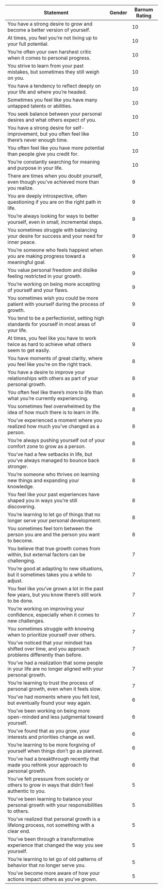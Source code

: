 | Statement                                                                                      | Gender | Barnum Rating |
|------------------------------------------------------------------------------------------------|--------|---------------|
| You have a strong desire to grow and become a better version of yourself.                      |        | 10            |
| At times, you feel you’re not living up to your full potential.                                |        | 10            |
| You’re often your own harshest critic when it comes to personal progress.                      |        | 10            |
| You strive to learn from your past mistakes, but sometimes they still weigh on you.            |        | 10            |
| You have a tendency to reflect deeply on your life and where you’re headed.                    |        | 10            |
| Sometimes you feel like you have many untapped talents or abilities.                           |        | 10            |
| You seek balance between your personal desires and what others expect of you.                  |        | 10            |
| You have a strong desire for self-improvement, but you often feel like there’s never enough time. |        | 10          |
| You often feel like you have more potential than people give you credit for.                   |        | 10            |
| You’re constantly searching for meaning and purpose in your life.                              |        | 10            |
| There are times when you doubt yourself, even though you’ve achieved more than you realize.     |        | 9             |
| You are deeply introspective, often questioning if you are on the right path in life.          |        | 9             |
| You’re always looking for ways to better yourself, even in small, incremental steps.           |        | 9             |
| You sometimes struggle with balancing your desire for success and your need for inner peace.    |        | 9             |
| You’re someone who feels happiest when you are making progress toward a meaningful goal.        |        | 9             |
| You value personal freedom and dislike feeling restricted in your growth.                      |        | 9             |
| You’re working on being more accepting of yourself and your flaws.                             |        | 9             |
| You sometimes wish you could be more patient with yourself during the process of growth.        |        | 9             |
| You tend to be a perfectionist, setting high standards for yourself in most areas of your life. |        | 9             |
| At times, you feel like you have to work twice as hard to achieve what others seem to get easily. |        | 9           |
| You have moments of great clarity, where you feel like you’re on the right track.              |        | 8             |
| You have a desire to improve your relationships with others as part of your personal growth.    |        | 8             |
| You often feel like there’s more to life than what you’re currently experiencing.               |        | 8             |
| You sometimes feel overwhelmed by the idea of how much there is to learn in life.               |        | 8             |
| You’ve experienced a moment where you realized how much you’ve changed as a person.            |        | 8             |
| You’re always pushing yourself out of your comfort zone to grow as a person.                   |        | 8             |
| You’ve had a few setbacks in life, but you’ve always managed to bounce back stronger.          |        | 8             |
| You’re someone who thrives on learning new things and expanding your knowledge.                |        | 8             |
| You feel like your past experiences have shaped you in ways you’re still discovering.          |        | 8             |
| You’re learning to let go of things that no longer serve your personal development.            |        | 8             |
| You sometimes feel torn between the person you are and the person you want to become.          |        | 8             |
| You believe that true growth comes from within, but external factors can be challenging.       |        | 7             |
| You’re good at adapting to new situations, but it sometimes takes you a while to adjust.       |        | 7             |
| You feel like you’ve grown a lot in the past few years, but you know there’s still work to be done. |        | 7         |
| You’re working on improving your confidence, especially when it comes to new challenges.       |        | 7             |
| You sometimes struggle with knowing when to prioritize yourself over others.                   |        | 7             |
| You’ve noticed that your mindset has shifted over time, and you approach problems differently than before. |    | 7       |
| You’ve had a realization that some people in your life are no longer aligned with your personal growth. |    | 7       |
| You’re learning to trust the process of personal growth, even when it feels slow.              |        | 7             |
| You’ve had moments where you felt lost, but eventually found your way again.                   |        | 6             |
| You’ve been working on being more open-minded and less judgmental toward yourself.             |        | 6             |
| You’ve found that as you grow, your interests and priorities change as well.                   |        | 6             |
| You’re learning to be more forgiving of yourself when things don’t go as planned.              |        | 6             |
| You’ve had a breakthrough recently that made you rethink your approach to personal growth.      |        | 6             |
| You’ve felt pressure from society or others to grow in ways that didn’t feel authentic to you.  |        | 5             |
| You’ve been learning to balance your personal growth with your responsibilities to others.     |        | 5             |
| You’ve realized that personal growth is a lifelong process, not something with a clear end.    |        | 5             |
| You’ve been through a transformative experience that changed the way you see yourself.         |        | 5             |
| You’re learning to let go of old patterns of behavior that no longer serve you.                |        | 5             |
| You’ve become more aware of how your actions impact others as you’ve grown.                    |        | 5             |
